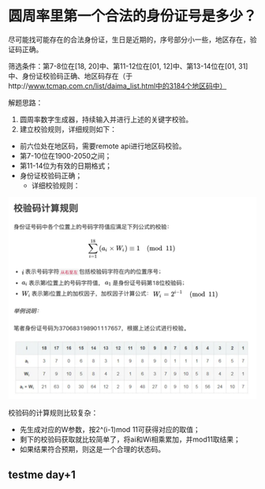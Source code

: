 # 圆周率里第一个合法的身份证号是多少？

尽可能找可能存在的合法身份证，生日是近期的，序号部分小一些，地区存在，验证码正确。

筛选条件：第7-8位在[18, 20]中、第11-12位在[01, 12]中、第13-14位在[01, 31]中、身份证校验码正确、地区码存在（于http://www.tcmap.com.cn/list/daima_list.html中的3184个地区码中）


解题思路：
1. 圆周率数字生成器，持续输入并进行上述的关键字校验。
2. 建立校验规则，详细规则如下：
- 前六位处在地区码，需要remote api进行地区码校验。
- 第7-10位在1900-2050之间；
- 第11-14位为有效的日期格式；
- 身份证校验码正确；
    - 详细校验规则：


![Alt text](image.png)

校验码的计算规则比较复杂：
- 先生成对应的W参数，按2^(i-1)mod 11可获得对应的取值；
- 剩下的校验码获取就比较简单了，将ai和Wi相乘累加，并mod11取结果；
- 如果结果符合预期，则这是一个合理的状态码。

## testme  day+1
